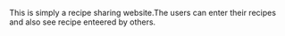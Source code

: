 This is simply a recipe sharing website.The users can enter their recipes and also see recipe enteered by others.
